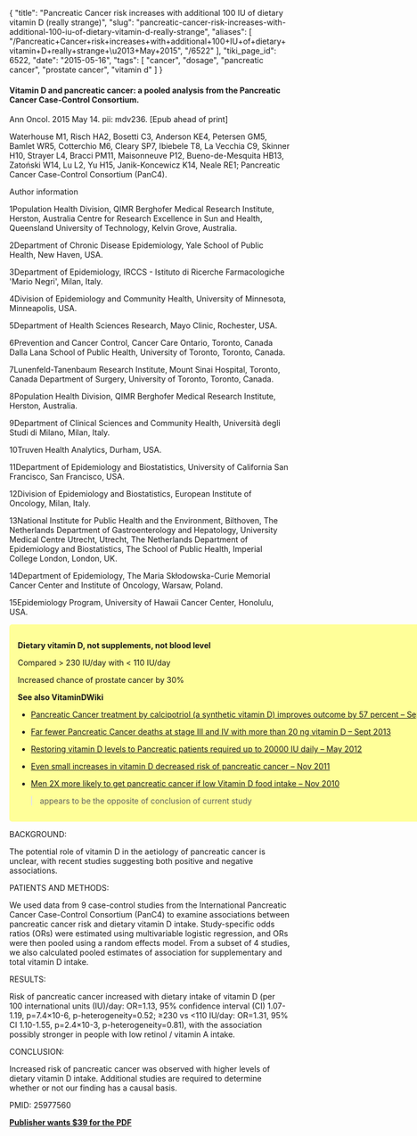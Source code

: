 {
    "title": "Pancreatic Cancer risk increases with additional 100 IU of dietary vitamin D (really strange)",
    "slug": "pancreatic-cancer-risk-increases-with-additional-100-iu-of-dietary-vitamin-d-really-strange",
    "aliases": [
        "/Pancreatic+Cancer+risk+increases+with+additional+100+IU+of+dietary+vitamin+D+really+strange+\u2013+May+2015",
        "/6522"
    ],
    "tiki_page_id": 6522,
    "date": "2015-05-16",
    "tags": [
        "cancer",
        "dosage",
        "pancreatic cancer",
        "prostate cancer",
        "vitamin d"
    ]
}


#### Vitamin D and pancreatic cancer: a pooled analysis from the Pancreatic Cancer Case-Control Consortium.

Ann Oncol. 2015 May 14. pii: mdv236. <span>[Epub ahead of print]</span>

Waterhouse M1, Risch HA2, Bosetti C3, Anderson KE4, Petersen GM5, Bamlet WR5, Cotterchio M6, Cleary SP7, Ibiebele T8, La Vecchia C9, Skinner H10, Strayer L4, Bracci PM11, Maisonneuve P12, Bueno-de-Mesquita HB13, Zatoński W14, Lu L2, Yu H15, Janik-Koncewicz K14, Neale RE1; Pancreatic Cancer Case-Control Consortium (PanC4).

Author information

1Population Health Division, QIMR Berghofer Medical Research Institute, Herston, Australia Centre for Research Excellence in Sun and Health, Queensland University of Technology, Kelvin Grove, Australia.

2Department of Chronic Disease Epidemiology, Yale School of Public Health, New Haven, USA.

3Department of Epidemiology, IRCCS - Istituto di Ricerche Farmacologiche 'Mario Negri', Milan, Italy.

4Division of Epidemiology and Community Health, University of Minnesota, Minneapolis, USA.

5Department of Health Sciences Research, Mayo Clinic, Rochester, USA.

6Prevention and Cancer Control, Cancer Care Ontario, Toronto, Canada Dalla Lana School of Public Health, University of Toronto, Toronto, Canada.

7Lunenfeld-Tanenbaum Research Institute, Mount Sinai Hospital, Toronto, Canada Department of Surgery, University of Toronto, Toronto, Canada.

8Population Health Division, QIMR Berghofer Medical Research Institute, Herston, Australia.

9Department of Clinical Sciences and Community Health, Università degli Studi di Milano, Milan, Italy.

10Truven Health Analytics, Durham, USA.

11Department of Epidemiology and Biostatistics, University of California San Francisco, San Francisco, USA.

12Division of Epidemiology and Biostatistics, European Institute of Oncology, Milan, Italy.

13National Institute for Public Health and the Environment, Bilthoven, The Netherlands Department of Gastroenterology and Hepatology, University Medical Centre Utrecht, Utrecht, The Netherlands Department of Epidemiology and Biostatistics, The School of Public Health, Imperial College London, London, UK.

14Department of Epidemiology, The Maria Skłodowska-Curie Memorial Cancer Center and Institute of Oncology, Warsaw, Poland.

15Epidemiology Program, University of Hawaii Cancer Center, Honolulu, USA.

<div class="border" style="background-color:#FF9;padding:15px;margin:10px 0;border-radius:5px;width:800px">

 **Dietary vitamin D, not supplements, not blood level** 

Compared  > 230 IU/day with < 110 IU/day 

Increased chance of prostate cancer by 30%

 **See also VitaminDWiki** 

* [Pancreatic Cancer treatment by calcipotriol (a synthetic vitamin D) improves outcome by 57 percent – Sept 2014](/posts/pancreatic-cancer-treatment-by-calcipotriol-a-synthetic-vitamin-d-improves-outcome-by-57-percent)

* [Far fewer Pancreatic Cancer deaths at stage III and IV with more than 20 ng vitamin D – Sept 2013](/posts/far-fewer-pancreatic-cancer-deaths-at-stage-iii-and-iv-with-more-than-20-ng-vitamin-d)

* [Restoring vitamin D levels to Pancreatic patients required up to 20000 IU daily – May 2012](/posts/restoring-vitamin-d-levels-to-pancreatic-patients-required-up-to-20000-iu-daily)

* [Even small increases in vitamin D decreased risk of pancreatic cancer – Nov 2011](/posts/even-small-increases-in-vitamin-d-decreased-risk-of-pancreatic-cancer)

* [Men 2X more likely to get pancreatic cancer if low Vitamin D food intake – Nov 2010](/posts/men-2x-more-likely-to-get-pancreatic-cancer-if-low-vitamin-d-food-intake) 

> appears to be the opposite of conclusion of current study

</div>

BACKGROUND:

The potential role of vitamin D in the aetiology of pancreatic cancer is unclear, with recent studies suggesting both positive and negative associations.

PATIENTS AND METHODS:

We used data from 9 case-control studies from the International Pancreatic Cancer Case-Control Consortium (PanC4) to examine associations between pancreatic cancer risk and dietary vitamin D intake. Study-specific odds ratios (ORs) were estimated using multivariable logistic regression, and ORs were then pooled using a random effects model. From a subset of 4 studies, we also calculated pooled estimates of association for supplementary and total vitamin D intake.

RESULTS:

Risk of pancreatic cancer increased with dietary intake of vitamin D (per 100 international units (IU)/day: OR=1.13, 95% confidence interval (CI) 1.07-1.19, p=7.4×10-6, p-heterogeneity=0.52; ≥230 vs <110 IU/day: OR=1.31, 95% CI 1.10-1.55, p=2.4×10-3, p-heterogeneity=0.81), with the association possibly stronger in people with low retinol / vitamin A intake.

CONCLUSION:

Increased risk of pancreatic cancer was observed with higher levels of dietary vitamin D intake. Additional studies are required to determine whether or not our finding has a causal basis.

PMID: 25977560

 **[Publisher wants $39 for the PDF](http://annonc.oxfordjournals.org/content/early/2015/05/14/annonc.mdv236.full.pdf+html)**